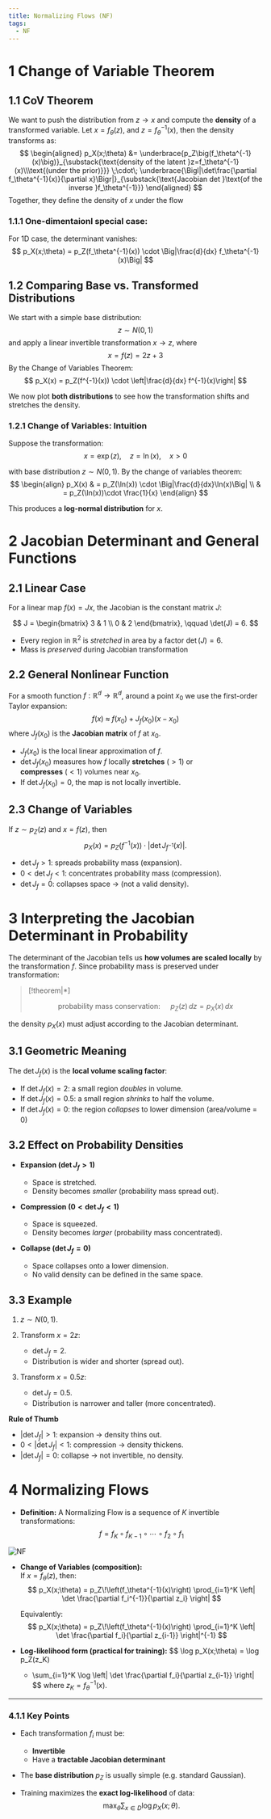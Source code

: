 ```yaml
---
title: Normalizing Flows (NF)
tags:
  - NF
---
```

# 1 Change of Variable Theorem

## 1.1 CoV Theorem

We want to push the distribution from $z\to x$ and compute the **density** of a transformed variable. Let $x = f_\theta(z)$, and $z = f_\theta^{-1}(x)$, then the density transforms as:
$$
\begin{aligned}
p_X(x;\theta)
&=
\underbrace{p_Z\big(f_\theta^{-1}(x)\big)}_{\substack{\text{density of the latent }z=f_\theta^{-1}(x)\\\text{(under the prior)}}}
\;\cdot\;
\underbrace{\Bigl|\det\frac{\partial f_\theta^{-1}(x)}{\partial x}\Bigr|}_{\substack{\text{Jacobian det }\text{of the inverse }f_\theta^{-1}}}
\end{aligned}
$$
Together, they define the density of $x$ under the flow

### 1.1.1 **One-dimentaionl special case:** 

For 1D case, the determinant vanishes:
  $$
  p_X(x;\theta) = p_Z(f_\theta^{-1}(x)) \cdot \Big|\frac{d}{dx} f_\theta^{-1}(x)\Big|
  $$
## 1.2 Comparing Base vs. Transformed Distributions

We start with a simple base distribution:
$$z \sim {N}(0,1)$$
and apply a linear invertible transformation $x\to z$, where
$$x = f(z) = 2z + 3$$
By the Change of Variables Theorem:
$$
p_X(x) = p_Z(f^{-1}(x)) \cdot \left|\frac{d}{dx} f^{-1}(x)\right|
$$

We now plot **both distributions** to see how the transformation shifts and stretches the density.

### 1.2.1 Change of Variables: Intuition

Suppose the transformation:  
  $$
  x = \exp(z), \quad z = \ln(x), \quad x > 0
  $$

with base distribution $z \sim {N}(0,1)$. By the change of variables theorem:  
$$
\begin{align} 
p_X(x)  & = p_Z(\ln(x)) \cdot \Big|\frac{d}{dx}\ln(x)\Big| \\
& =  p_Z(\ln(x))\cdot \frac{1}{x}
\end{align}
$$

This produces a **log-normal distribution** for $x$.

# 2 Jacobian Determinant and General Functions

## 2.1 Linear Case
For a linear map $f(x) = Jx$, the Jacobian is the constant matrix $J$:

$$
J =
\begin{bmatrix}
3 & 1 \\
0 & 2
\end{bmatrix},
\qquad
\det(J) = 6.
$$

- Every region in $\mathbb{R}^2$ is *stretched* in area by a factor $\det(J)=6$.
- Mass is *preserved* during Jacobian transformation

## 2.2 General Nonlinear Function

For a smooth function $f:\mathbb{R}^d \to \mathbb{R}^d$,  around a point $x_0$ we use the first-order Taylor expansion:
$$
f(x) \;\approx\; f(x_0) + J_f(x_0)(x - x_0)
$$
where $J_f(x_0)$ is the **Jacobian matrix** of $f$ at $x_0$.

- $J_f(x_0)$ is the local linear approximation of $f$.  
- $\det J_f(x_0)$ measures how $f$ locally **stretches** $(>1$) or  
  **compresses** ($<1$) volumes near $x_0$.  
- If $\det J_f(x_0) = 0$, the map is not locally invertible.  

## 2.3 Change of Variables

If $z \sim p_Z(z)$ and $x = f(z)$, then
$$
p_X(x) = p_Z(f^{-1}(x)) \cdot \left|\det J_{f^{-1}}(x)\right|.
$$
- $\det J_f > 1$: spreads probability mass (expansion).  
- $0 < \det J_f < 1$: concentrates probability mass (compression).  
- $\det J_f = 0$: collapses space → (not a valid density).  

# 3 Interpreting the Jacobian Determinant in Probability

The determinant of the Jacobian tells us **how volumes are scaled locally** by the transformation $f$. Since probability mass is preserved under transformation:

> [!theorem|*]
> 
>$$
\text{probability mass conservation: }\quad p_Z(z)\,dz = p_X(x)\,dx
> $$

the density $p_X(x)$ must adjust according to the Jacobian determinant.
## 3.1 Geometric Meaning

The $\det J_f(x)$ is the **local volume scaling factor**:
- If $\det J_f(x) = 2$: a small region *doubles* in volume.  
- If $\det J_f(x) = 0.5$: a small region *shrinks* to half the volume.  
- If $\det J_f(x) = 0$: the region *collapses* to lower dimension (area/volume = 0)

## 3.2 Effect on Probability Densities

- **Expansion ($\det J_f > 1$)**  
  - Space is stretched.  
  - Density becomes *smaller* (probability mass spread out).  

- **Compression ($0 < \det J_f < 1$)**  
  - Space is squeezed.  
  - Density becomes *larger* (probability mass concentrated).  

- **Collapse ($\det J_f = 0$)**  
  - Space collapses onto a lower dimension.  
  - No valid density can be defined in the same space.

## 3.3 Example
1. $z \sim {N}(0,1)$.  
2. Transform $x = 2z$:  
   - $\det J_f = 2$.  
   - Distribution is wider and shorter (spread out).  

3. Transform $x = 0.5z$:  
   - $\det J_f = 0.5$.  
   - Distribution is narrower and taller (more concentrated).

**Rule of Thumb**  
- $|\det J_f| > 1$: expansion → density thins out.  
- $0 < |\det J_f| < 1$: compression → density thickens.  
- $|\det J_f| = 0$: collapse → not invertible, no density.

# 4 Normalizing Flows

- **Definition:** A Normalizing Flow is a sequence of $K$ invertible transformations:  
  $$
  f = f_K \circ f_{K-1} \circ \cdots \circ f_2 \circ f_1
  $$


![NF](https://lilianweng.github.io/posts/2018-10-13-flow-models/normalizing-flow.png)

- **Change of Variables (composition):**  
  If $x = f_\theta(z)$, then:
  $$
  p_X(x;\theta) = p_Z\!\left(f_\theta^{-1}(x)\right)
  \prod_{i=1}^K \left| \det \frac{\partial f_i^{-1}}{\partial z_i} \right|
  $$

  Equivalently:
  $$
  p_X(x;\theta) = p_Z\!\left(f_\theta^{-1}(x)\right)
  \prod_{i=1}^K \left| \det \frac{\partial f_i}{\partial z_{i-1}} \right|^{-1}
  $$

- **Log-likelihood form (practical for training):**
  $$
  \log p_X(x;\theta)
  = \log p_Z(z_K)
  - \sum_{i=1}^K \log \left| \det \frac{\partial f_i}{\partial z_{i-1}} \right|
  $$
  where $z_K = f_\theta^{-1}(x)$.

---

### 4.1.1 Key Points
- Each transformation $f_i$ must be:
  - **Invertible**
  - Have a **tractable Jacobian determinant**

- The **base distribution** $p_Z$ is usually simple (e.g. standard Gaussian).

- Training maximizes the **exact log-likelihood** of data:
  $$
  \max_\theta \sum_{x \in {D}} \log p_X(x;\theta).
  $$
